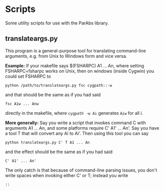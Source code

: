 Scripts
=======

Some utility scripts for use with the ParAbs library.

translateargs.py
----------------

This program is a general-purpose tool for translating command-line
arguments, e.g. from Unix to Windows form and vice versa.  

**Example:** If your makefile says $(FSHARPC) A1 ... An, where setting
FSHARPC=fsharpc works on Unix, then on windows (inside Cygwin) you
could set FSHARPC to

`python /path/to/translateargs.py fsc cygpath::-w`

and that should be the same as if you had said

`fsc A1w ... Anw`

directly in the makefile, where `cygpath -w Ai` generates `Aiw` for
all i.

**More generally:** Say you write a script that invokes command C with
arguments A1 ... An, and some platforms require C' A1' ... An'.  Say
you have a tool T that will convert any Ai to Ai'.  Then using this
tool you can say

`python translateargs.py C' T A1 ... An`

and the effect should be the same as if you had said

`C' A1' ... An'`

The only catch is that because of command-line parsing issues, you
don't write spaces when invoking either C' or T; instead you write

`::`




